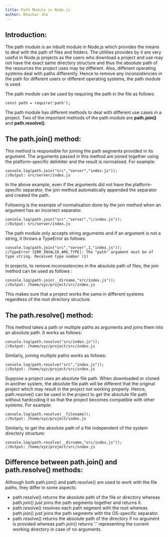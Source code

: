 ```yaml
---
title: Path Module in Node.js
author: Bhaskar Jha
---
```


## Introduction:

The path module is an inbuilt module in Node.js which provides the means to deal with the path of files and folders. The utilities provides by it are very useful in Node.js projects as the users who download a project and use may not have the exact same directory structure and thus the absolute path of the resources the project uses may be different. Also, different operating systems deal with paths differently. Hence to remove any inconsistencies in the path for different users or different operating systems, the path module is used.

The path module can be used by requiring the path in the file as follows:
```
const path = require('path');
```

The path module has different methods to deal with different use cases in a project. Two of the important methods of the path module are **path.join()** and **path.resolve()**.

## The path.join() method:

This method is responsible for joining the path segments provided in its argument. The arguments passed in this method are joined together using the platform-specific delimiter and the result is normalised. For example:
```
console.log(path.join("src","server","index.js"));
//Output: src/server/index.js
```
In the above example, even if the arguments did not have the platform-specific separator, the join method automatically appended the separator and created the path.

Following is the example of normalisation done by the join method when an argument has an incorrect separator.
```
console.log(path.join("src","server","\/index.js"));
//Output: src/server/index.js
```
The path module only accepts string arguments and if an argument is not a string, it throws a TypeError as follows:
```
console.log(path.join("src","server",1,"index.js"));
//TypeError [ERR_INVALID_ARG_TYPE]: The "path" argument must be of type string. Received type number (1)
```
In projects, to remove inconsistencies in the absolute path of files, the join method can be used as follows :
```
console.log(path.join(__dirname,"src/index.js"));
//Output: /home/xyz/project/src/index.js
```
This makes sure that a project works the same in different systems regardless of the root directory structure.

## The path.resolve() method:

This method takes a path or multiple paths as arguments and joins them into an absolute path. It works as follows:
```
console.log(path.resolve("src/index.js"));
//Output: /home/xyz/project/src/index.js
```
Similarly, joining multiple paths works as follows:
```
console.log(path.resolve("src","index.js"));
//Output: /home/xyz/project/src/index.js
```
Suppose a project uses an absolute file path. When downloaded or cloned in another system, the absolute file path will be different that the original project which may result in the project not working properly. Hence, path.resolve() can be used in the project to get the absolute file path without hardcoding it so that the project becomes compatible with other systems. For example:
```
console.log(path.resolve(__filename));
//Output: /home/xyz/project/index.js
```
Similarly, to get the absolute path of a file independent of the system directory structure: 
```
console.log(path.resolve(__dirname,"src/index.js"));
//Output: /home/xyz/project/src/index.js
```
## Difference between path.join() and path.resolve() methods:

Although both path.join() and path.resolve() are used to work with the file paths, they differ in some aspects:
- path.resolve() returns the absolute path of the file or directory whereas path.join() just joins the path segments together and returns it.
- path.resolve() resolves each path segment with the root whereas path.join()  just joins the path segments with the OS-specific separator.
- path.resolve() returns the absolute path of the directory if no argument is provided whereas path.join() returns '.' representing the current working directory in case of no arguments.